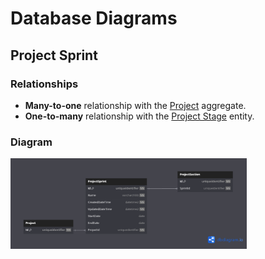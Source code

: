 # Database Diagrams

## Project Sprint

### Relationships

- **Many-to-one** relationship with the [Project](../../domain/aggregates/Aggregate.Project.md) aggregate.
- **One-to-many** relationship with the [Project Stage](../../domain/entities/project-sprint/Entity.ProjectStage.md) entity.

### Diagram

<img src="../../images/domain/diagrams/aggregates/diagram.project-sprint.png" alt="Project Sprint Diagram" width="75%"/>
